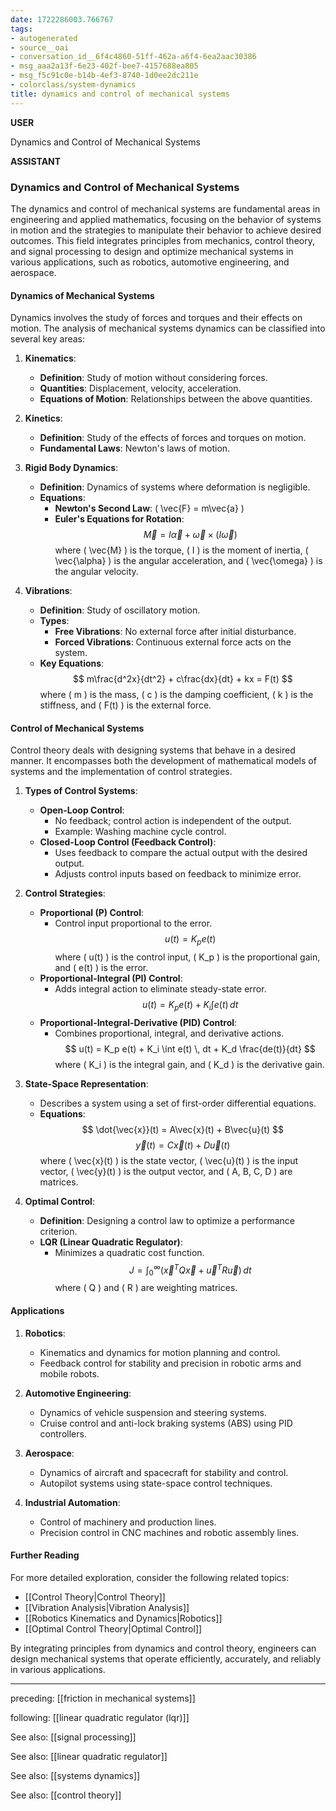 ```yaml
---
date: 1722286003.766767
tags:
- autogenerated
- source__oai
- conversation_id__6f4c4860-51ff-462a-a6f4-6ea2aac30386
- msg_aaa2a13f-6e23-402f-bee7-4157688ea805
- msg_f5c91c0e-b14b-4ef3-8740-1d0ee2dc211e
- colorclass/system-dynamics
title: dynamics and control of mechanical systems
---
```


**USER**

Dynamics and Control of Mechanical Systems


**ASSISTANT**

### Dynamics and Control of Mechanical Systems

The dynamics and control of mechanical systems are fundamental areas in engineering and applied mathematics, focusing on the behavior of systems in motion and the strategies to manipulate their behavior to achieve desired outcomes. This field integrates principles from mechanics, control theory, and signal processing to design and optimize mechanical systems in various applications, such as robotics, automotive engineering, and aerospace.

#### Dynamics of Mechanical Systems

Dynamics involves the study of forces and torques and their effects on motion. The analysis of mechanical systems dynamics can be classified into several key areas:

1. **Kinematics**:
   - **Definition**: Study of motion without considering forces.
   - **Quantities**: Displacement, velocity, acceleration.
   - **Equations of Motion**: Relationships between the above quantities.

2. **Kinetics**:
   - **Definition**: Study of the effects of forces and torques on motion.
   - **Fundamental Laws**: Newton's laws of motion.

3. **Rigid Body Dynamics**:
   - **Definition**: Dynamics of systems where deformation is negligible.
   - **Equations**:
     - **Newton's Second Law**: \( \vec{F} = m\vec{a} \)
     - **Euler's Equations for Rotation**:
       $$ \vec{M} = I\vec{\alpha} + \vec{\omega} \times (I\vec{\omega}) $$
       where \( \vec{M} \) is the torque, \( I \) is the moment of inertia, \( \vec{\alpha} \) is the angular acceleration, and \( \vec{\omega} \) is the angular velocity.

4. **Vibrations**:
   - **Definition**: Study of oscillatory motion.
   - **Types**:
     - **Free Vibrations**: No external force after initial disturbance.
     - **Forced Vibrations**: Continuous external force acts on the system.
   - **Key Equations**:
     $$ m\frac{d^2x}{dt^2} + c\frac{dx}{dt} + kx = F(t) $$
     where \( m \) is the mass, \( c \) is the damping coefficient, \( k \) is the stiffness, and \( F(t) \) is the external force.

#### Control of Mechanical Systems

Control theory deals with designing systems that behave in a desired manner. It encompasses both the development of mathematical models of systems and the implementation of control strategies.

1. **Types of Control Systems**:
   - **Open-Loop Control**:
     - No feedback; control action is independent of the output.
     - Example: Washing machine cycle control.
   - **Closed-Loop Control (Feedback Control)**:
     - Uses feedback to compare the actual output with the desired output.
     - Adjusts control inputs based on feedback to minimize error.

2. **Control Strategies**:
   - **Proportional (P) Control**:
     - Control input proportional to the error.
     $$ u(t) = K_p e(t) $$
     where \( u(t) \) is the control input, \( K_p \) is the proportional gain, and \( e(t) \) is the error.
   - **Proportional-Integral (PI) Control**:
     - Adds integral action to eliminate steady-state error.
     $$ u(t) = K_p e(t) + K_i \int e(t) \, dt $$
   - **Proportional-Integral-Derivative (PID) Control**:
     - Combines proportional, integral, and derivative actions.
     $$ u(t) = K_p e(t) + K_i \int e(t) \, dt + K_d \frac{de(t)}{dt} $$
     where \( K_i \) is the integral gain, and \( K_d \) is the derivative gain.

3. **State-Space Representation**:
   - Describes a system using a set of first-order differential equations.
   - **Equations**:
     $$ \dot{\vec{x}}(t) = A\vec{x}(t) + B\vec{u}(t) $$
     $$ \vec{y}(t) = C\vec{x}(t) + D\vec{u}(t) $$
     where \( \vec{x}(t) \) is the state vector, \( \vec{u}(t) \) is the input vector, \( \vec{y}(t) \) is the output vector, and \( A, B, C, D \) are matrices.

4. **Optimal Control**:
   - **Definition**: Designing a control law to optimize a performance criterion.
   - **LQR (Linear Quadratic Regulator)**:
     - Minimizes a quadratic cost function.
     $$ J = \int_0^\infty (\vec{x}^T Q \vec{x} + \vec{u}^T R \vec{u}) \, dt $$
     where \( Q \) and \( R \) are weighting matrices.

#### Applications

1. **Robotics**:
   - Kinematics and dynamics for motion planning and control.
   - Feedback control for stability and precision in robotic arms and mobile robots.

2. **Automotive Engineering**:
   - Dynamics of vehicle suspension and steering systems.
   - Cruise control and anti-lock braking systems (ABS) using PID controllers.

3. **Aerospace**:
   - Dynamics of aircraft and spacecraft for stability and control.
   - Autopilot systems using state-space control techniques.

4. **Industrial Automation**:
   - Control of machinery and production lines.
   - Precision control in CNC machines and robotic assembly lines.

#### Further Reading

For more detailed exploration, consider the following related topics:
- [[Control Theory|Control Theory]]
- [[Vibration Analysis|Vibration Analysis]]
- [[Robotics Kinematics and Dynamics|Robotics]]
- [[Optimal Control Theory|Optimal Control]]

By integrating principles from dynamics and control theory, engineers can design mechanical systems that operate efficiently, accurately, and reliably in various applications.


---

preceding: [[friction in mechanical systems]]  


following: [[linear quadratic regulator (lqr)]]

See also: [[signal processing]]


See also: [[linear quadratic regulator]]


See also: [[systems dynamics]]


See also: [[control theory]]